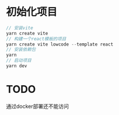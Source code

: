 # 初始化项目
```js
// 安装vite
yarn create vite
// 构建一个react模板的项目
yarn create vite lowcode --template react
// 安装依赖包
yarn
// 启动项目
yarn dev
```

# TODO
通过docker部署还不能访问